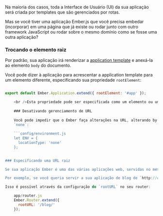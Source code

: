 Na maioria dos casos, toda a Interface de Usuário (UI) da sua aplicação será criada por templates que são gerenciados por rotas.

Mas se você tiver uma aplicação Ember.js que você precisa embedar (incorporar) em uma página que já existe ou rodar junto com outro framework JavaScript ou rodar sobre o mesmo domínio como se fosse uma outra aplicação?

### Trocando o elemento raiz

Por padrão, sua aplicação irá renderizar a [application template](../../routing/defining-your-routes/#toc_the-application-route) e anexá-la ao elemento `body` do documento. 

Você pode dizer à aplicação para acrescentar a application template para um elemento diferente, especificando sua propriedade `rootElement`:

```app/app.js import Ember from 'ember';

export default Ember.Application.extend({ rootElement: '#app' });

    <br />Esta propriedade pode ser especificada como um elemento ou uma [cadeia de caracteres compatível com seletor jQuery] (http://api.jquery.com/category/selectors/).
    
    ### Desativando gerenciamento de URL
    
    Você pode impedir que o Ember faça alterações na URL, alterando by [alterando`location` do router](../specifying-url-type) para
    `none`:
    
    ```config/environment.js
    let ENV = {
      locationType: 'none'
    };
    

### Especificando uma URL raiz

Se sua aplicação Ember é uma das várias aplicações web, servidas no mesmo domínio, pode ser necessário indicar ao router qual é a URL raiz para sua aplicação Ember. Por padrão, Ember vai assumir que é servido na raiz do seu próprio domínio.

Por exemplo, se você queria servir a sua aplicação de blog de `http://emberjs.com/blog/`, seria necessário especificar uma URL raiz do `/blog/`.

Isso é possível através da configuração do `rootURL` no seu router:

    app/router.js
    Ember.Router.extend({
      rootURL: '/blog/'
    });